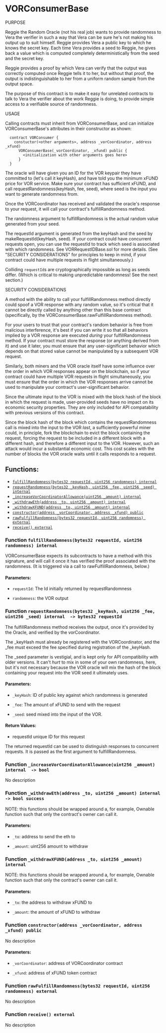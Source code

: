 # VORConsumerBase

PURPOSE

Reggie the Random Oracle (not his real job) wants to provide randomness
to Vera the verifier in such a way that Vera can be sure he's not
making his output up to suit himself. Reggie provides Vera a public key
to which he knows the secret key. Each time Vera provides a seed to
Reggie, he gives back a value which is computed completely
deterministically from the seed and the secret key.

Reggie provides a proof by which Vera can verify that the output was
correctly computed once Reggie tells it to her, but without that proof,
the output is indistinguishable to her from a uniform random sample
from the output space.

The purpose of this contract is to make it easy for unrelated contracts
to talk to Vera the verifier about the work Reggie is doing, to provide
simple access to a verifiable source of randomness.

USAGE

Calling contracts must inherit from VORConsumerBase, and can
initialize VORConsumerBase's attributes in their constructor as
shown:

```
  contract VORConsumer {
    constuctor(<other arguments>, address _vorCoordinator, address _xfund)
      VORConsumerBase(_vorCoordinator, _xfund) public {
        <initialization with other arguments goes here>
      }
  }
```
The oracle will have given you an ID for the VOR keypair they have
committed to (let's call it keyHash), and have told you the minimum xFUND
price for VOR service. Make sure your contract has sufficient xFUND, and
call requestRandomness(keyHash, fee, seed), where seed is the input you
want to generate randomness from.

Once the VORCoordinator has received and validated the oracle's response
to your request, it will call your contract's fulfillRandomness method.

The randomness argument to fulfillRandomness is the actual random value
generated from your seed.

The requestId argument is generated from the keyHash and the seed by
makeRequestId(keyHash, seed). If your contract could have concurrent
requests open, you can use the requestId to track which seed is
associated with which randomness. See VORRequestIDBase.sol for more
details. (See "SECURITY CONSIDERATIONS" for principles to keep in mind,
if your contract could have multiple requests in flight simultaneously.)

Colliding `requestId`s are cryptographically impossible as long as seeds
differ. (Which is critical to making unpredictable randomness! See the
next section.)

SECURITY CONSIDERATIONS

A method with the ability to call your fulfillRandomness method directly
could spoof a VOR response with any random value, so it's critical that
it cannot be directly called by anything other than this base contract
(specifically, by the VORConsumerBase.rawFulfillRandomness method).

For your users to trust that your contract's random behavior is free
from malicious interference, it's best if you can write it so that all
behaviors implied by a VOR response are executed *during* your
fulfillRandomness method. If your contract must store the response (or
anything derived from it) and use it later, you must ensure that any
user-significant behavior which depends on that stored value cannot be
manipulated by a subsequent VOR request.

Similarly, both miners and the VOR oracle itself have some influence
over the order in which VOR responses appear on the blockchain, so if
your contract could have multiple VOR requests in flight simultaneously,
you must ensure that the order in which the VOR responses arrive cannot
be used to manipulate your contract's user-significant behavior.

Since the ultimate input to the VOR is mixed with the block hash of the
block in which the request is made, user-provided seeds have no impact
on its economic security properties. They are only included for API
compatability with previous versions of this contract.

Since the block hash of the block which contains the requestRandomness
call is mixed into the input to the VOR *last*, a sufficiently powerful
miner could, in principle, fork the blockchain to evict the block
containing the request, forcing the request to be included in a
different block with a different hash, and therefore a different input
to the VOR. However, such an attack would incur a substantial economic
cost. This cost scales with the number of blocks the VOR oracle waits
until it calls responds to a request.

## Functions:
- [`fulfillRandomness(bytes32 requestId, uint256 randomness) internal`](#VORConsumerBase-fulfillRandomness-bytes32-uint256-)
- [`requestRandomness(bytes32 _keyHash, uint256 _fee, uint256 _seed) internal`](#VORConsumerBase-requestRandomness-bytes32-uint256-uint256-)
- [`_increaseVorCoordinatorAllowance(uint256 _amount) internal`](#VORConsumerBase-_increaseVorCoordinatorAllowance-uint256-)
- [`_withdrawEth(address _to, uint256 _amount) internal`](#VORConsumerBase-_withdrawEth-address-uint256-)
- [`_withdrawXFUND(address _to, uint256 _amount) internal`](#VORConsumerBase-_withdrawXFUND-address-uint256-)
- [`constructor(address _vorCoordinator, address _xfund) public`](#VORConsumerBase-constructor-address-address-)
- [`rawFulfillRandomness(bytes32 requestId, uint256 randomness) external`](#VORConsumerBase-rawFulfillRandomness-bytes32-uint256-)
- [`receive() external`](#VORConsumerBase-receive--)



<a name="VORConsumerBase-fulfillRandomness-bytes32-uint256-"></a>
### Function `fulfillRandomness(bytes32 requestId, uint256 randomness) internal `
VORConsumerBase expects its subcontracts to have a method with this
signature, and will call it once it has verified the proof
associated with the randomness. (It is triggered via a call to
rawFulfillRandomness, below.)


#### Parameters:
- `requestId`: The Id initially returned by requestRandomness

- `randomness`: the VOR output
<a name="VORConsumerBase-requestRandomness-bytes32-uint256-uint256-"></a>
### Function `requestRandomness(bytes32 _keyHash, uint256 _fee, uint256 _seed) internal  -> bytes32 requestId`
The fulfillRandomness method receives the output, once it's provided
by the Oracle, and verified by the vorCoordinator.

The _keyHash must already be registered with the VORCoordinator, and
the _fee must exceed the fee specified during registration of the
_keyHash.

The _seed parameter is vestigial, and is kept only for API
compatibility with older versions. It can't *hurt* to mix in some of
your own randomness, here, but it's not necessary because the VOR
oracle will mix the hash of the block containing your request into the
VOR seed it ultimately uses.


#### Parameters:
- `_keyHash`: ID of public key against which randomness is generated

- `_fee`: The amount of xFUND to send with the request

- `_seed`: seed mixed into the input of the VOR.


#### Return Values:
- requestId unique ID for this request

The returned requestId can be used to distinguish responses to
concurrent requests. It is passed as the first argument to
fulfillRandomness.
<a name="VORConsumerBase-_increaseVorCoordinatorAllowance-uint256-"></a>
### Function `_increaseVorCoordinatorAllowance(uint256 _amount) internal  -> bool`
No description
<a name="VORConsumerBase-_withdrawEth-address-uint256-"></a>
### Function `_withdrawEth(address _to, uint256 _amount) internal  -> bool success`
NOTE: this functions should be wrapped around a, for example,
Ownable function such that only the contract's owner can call it.


#### Parameters:
- `_to`: address to send the eth to

- `_amount`: uint256 amount to withdraw
<a name="VORConsumerBase-_withdrawXFUND-address-uint256-"></a>
### Function `_withdrawXFUND(address _to, uint256 _amount) internal `
NOTE: this functions should be wrapped around a, for example,
Ownable function such that only the contract's owner can call it.


#### Parameters:
- `_to`: the address to withdraw xFUND to

- `_amount`: the amount of xFUND to withdraw
<a name="VORConsumerBase-constructor-address-address-"></a>
### Function `constructor(address _vorCoordinator, address _xfund) public `
No description
#### Parameters:
- `_vorCoordinator`: address of VORCoordinator contract

- `_xfund`: address of xFUND token contract
<a name="VORConsumerBase-rawFulfillRandomness-bytes32-uint256-"></a>
### Function `rawFulfillRandomness(bytes32 requestId, uint256 randomness) external `
No description
<a name="VORConsumerBase-receive--"></a>
### Function `receive() external `
No description


